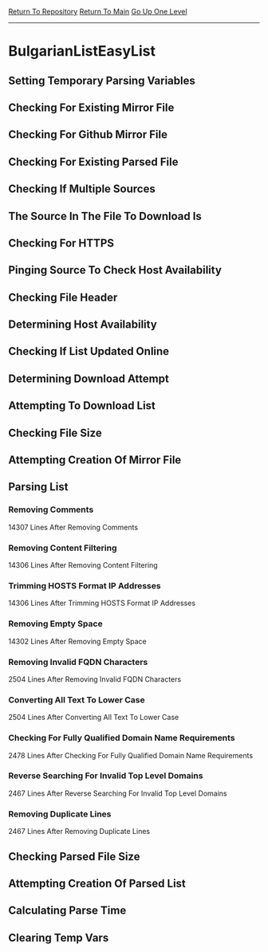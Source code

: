 [Return To Repository](https://github.com/deathbybandaid/piholeparser/)
[Return To Main](https://github.com/deathbybandaid/piholeparser/blob/master/RecentRunLogs/Mainlog.md)
[Go Up One Level](https://github.com/deathbybandaid/piholeparser/blob/master/RecentRunLogs/TopLevelScripts/30-Processing-External-Blacklists.md)
____________________________________
# BulgarianListEasyList
## Setting Temporary Parsing Variables
## Checking For Existing Mirror File
## Checking For Github Mirror File
## Checking For Existing Parsed File
## Checking If Multiple Sources
## The Source In The File To Download Is
## Checking For HTTPS
## Pinging Source To Check Host Availability
## Checking File Header
## Determining Host Availability
## Checking If List Updated Online
## Determining Download Attempt
## Attempting To Download List
## Checking File Size
## Attempting Creation Of Mirror File
## Parsing List
### Removing Comments
14307 Lines After Removing Comments
### Removing Content Filtering
14306 Lines After Removing Content Filtering
### Trimming HOSTS Format IP Addresses
14306 Lines After Trimming HOSTS Format IP Addresses
### Removing Empty Space
14302 Lines After Removing Empty Space
### Removing Invalid FQDN Characters
2504 Lines After Removing Invalid FQDN Characters
### Converting All Text To Lower Case
2504 Lines After Converting All Text To Lower Case
### Checking For Fully Qualified Domain Name Requirements
2478 Lines After Checking For Fully Qualified Domain Name Requirements
### Reverse Searching For Invalid Top Level Domains
2467 Lines After Reverse Searching For Invalid Top Level Domains
### Removing Duplicate Lines
2467 Lines After Removing Duplicate Lines
## Checking Parsed File Size
## Attempting Creation Of Parsed List
## Calculating Parse Time
## Clearing Temp Vars
